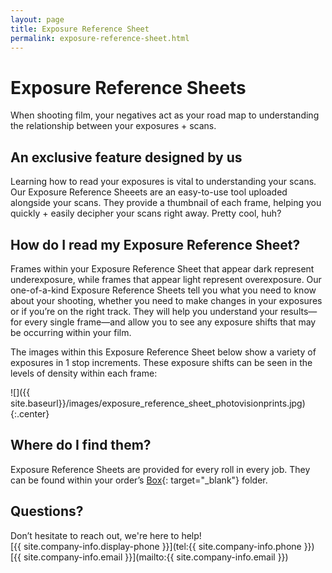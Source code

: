 ```yaml
---
layout: page
title: Exposure Reference Sheet
permalink: exposure-reference-sheet.html
---
```


# Exposure Reference Sheets

When shooting film, your negatives act as your road map to understanding the relationship between your exposures + scans.

## An exclusive feature designed by us 

Learning how to read your exposures is vital to understanding your scans. Our Exposure Reference Sheeets are an easy-to-use tool uploaded alongside your scans. They provide a thumbnail of each frame, helping you quickly + easily decipher your scans right away. Pretty cool, huh?

## How do I read my Exposure Reference Sheet?  

Frames within your Exposure Reference Sheet that appear dark represent underexposure, while frames that appear light represent overexposure. Our one-of-a-kind Exposure Reference Sheets tell you what you need to know about your shooting, whether you need to make changes in your exposures or if you’re on the right track. They will help you understand your results—for every single frame—and allow you to see any exposure shifts that may be occurring within your film. 

The images within this Exposure Reference Sheet below show a variety of exposures in 1 stop increments. These exposure shifts can be seen in the levels of density within each frame:

![]({{ site.baseurl}}/images/exposure_reference_sheet_photovisionprints.jpg){:.center}

## Where do I find them?  

Exposure Reference Sheets are provided for every roll in every job. They can be found within your order’s [Box](http://box.com){: target="_blank"} folder. 

## Questions?  
Don’t hesitate to reach out, we're here to help!  
[{{ site.company-info.display-phone }}](tel:{{ site.company-info.phone }})  
[{{ site.company-info.email }}](mailto:{{ site.company-info.email }})